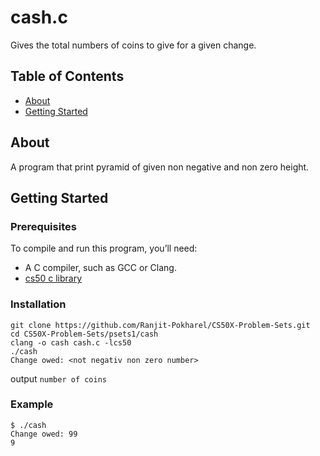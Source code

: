 # cash.c
Gives the total numbers of coins to give for a given change.


## Table of Contents
- [About](#about)
- [Getting Started](#getting-started)

## About
A program that print pyramid of given non negative and non zero height.

## Getting Started
### Prerequisites
To compile and run this program, you’ll need:
- A C compiler, such as GCC or Clang.
- [cs50 c library](https://cs50.readthedocs.io/libraries/cs50/c/)

### Installation
   ```
   git clone https://github.com/Ranjit-Pokharel/CS50X-Problem-Sets.git
   cd CS50X-Problem-Sets/psets1/cash
   clang -o cash cash.c -lcs50
   ./cash
   Change owed: <not negativ non zero number>
   ```
   output ``number of coins``

### Example
    $ ./cash
    Change owed: 99
    9